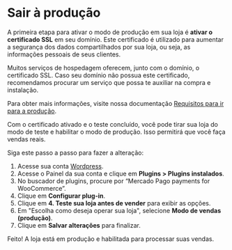 # Sair à produção

A primeira etapa para ativar o modo de produção em sua loja é **ativar o certificado SSL** em seu domínio. Este certificado é utilizado para aumentar a segurança dos dados compartilhados por sua loja, ou seja, as informações pessoais de seus clientes.

Muitos serviços de hospedagem oferecem, junto com o domínio, o certificado SSL. Caso seu domínio não possua este certificado, recomendamos procurar um serviço que possa te auxiliar na compra e instalação.

Para obter mais informações, visite nossa documentação [Requisitos para ir para a produção](/developers/en/docs/woocommerce/additional-content/goto-production).

Com o certificado ativado e o teste concluído, você pode tirar sua loja do modo de teste e habilitar o modo de produção. Isso permitirá que você faça vendas reais.

Siga este passo a passo para fazer a alteração:

1. Acesse sua conta [Wordpress](https://wordpress.com/).
2. Acesse o Painel da sua conta e clique em **Plugins > Plugins instalados**.
3. No buscador de plugins, procure por “Mercado Pago payments for WooCommerce”.
4. Clique em **Configurar plug-in**.
5. Clique em **4. Teste sua loja antes de vender** para exibir as opções.
6. Em "Escolha como deseja operar sua loja", selecione **Modo de vendas (produção)**.
7. Clique em **Salvar alterações** para finalizar.

Feito! A loja está em produção e habilitada para processar suas vendas.
